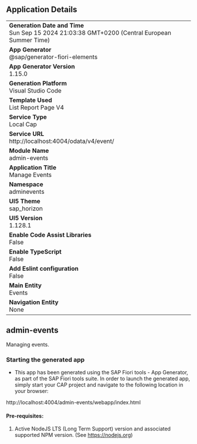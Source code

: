 ## Application Details
|               |
| ------------- |
|**Generation Date and Time**<br>Sun Sep 15 2024 21:03:38 GMT+0200 (Central European Summer Time)|
|**App Generator**<br>@sap/generator-fiori-elements|
|**App Generator Version**<br>1.15.0|
|**Generation Platform**<br>Visual Studio Code|
|**Template Used**<br>List Report Page V4|
|**Service Type**<br>Local Cap|
|**Service URL**<br>http://localhost:4004/odata/v4/event/|
|**Module Name**<br>admin-events|
|**Application Title**<br>Manage Events|
|**Namespace**<br>adminevents|
|**UI5 Theme**<br>sap_horizon|
|**UI5 Version**<br>1.128.1|
|**Enable Code Assist Libraries**<br>False|
|**Enable TypeScript**<br>False|
|**Add Eslint configuration**<br>False|
|**Main Entity**<br>Events|
|**Navigation Entity**<br>None|

## admin-events

Managing events.

### Starting the generated app

-   This app has been generated using the SAP Fiori tools - App Generator, as part of the SAP Fiori tools suite.  In order to launch the generated app, simply start your CAP project and navigate to the following location in your browser:

http://localhost:4004/admin-events/webapp/index.html

#### Pre-requisites:

1. Active NodeJS LTS (Long Term Support) version and associated supported NPM version.  (See https://nodejs.org)


